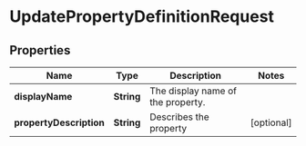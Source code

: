 

# UpdatePropertyDefinitionRequest

## Properties

Name | Type | Description | Notes
------------ | ------------- | ------------- | -------------
**displayName** | **String** | The display name of the property. | 
**propertyDescription** | **String** | Describes the property |  [optional]



